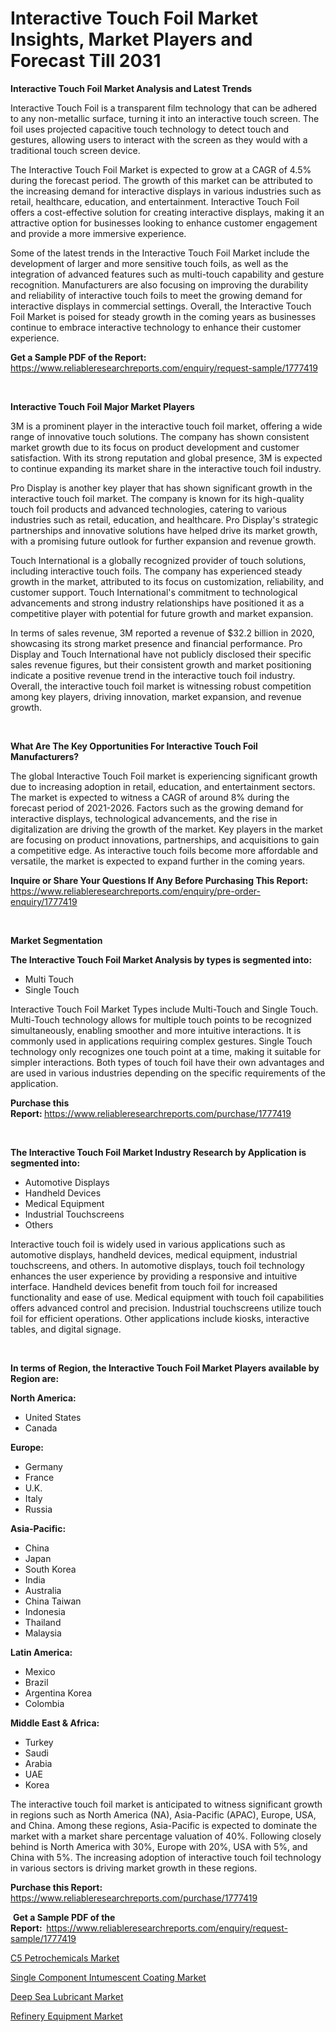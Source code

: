 <p><h1>Interactive Touch Foil Market Insights, Market Players and Forecast Till 2031</h1></p><p><strong>Interactive Touch Foil Market Analysis and Latest Trends</strong></p>
<p><p>Interactive Touch Foil is a transparent film technology that can be adhered to any non-metallic surface, turning it into an interactive touch screen. The foil uses projected capacitive touch technology to detect touch and gestures, allowing users to interact with the screen as they would with a traditional touch screen device.</p><p>The Interactive Touch Foil Market is expected to grow at a CAGR of 4.5% during the forecast period. The growth of this market can be attributed to the increasing demand for interactive displays in various industries such as retail, healthcare, education, and entertainment. Interactive Touch Foil offers a cost-effective solution for creating interactive displays, making it an attractive option for businesses looking to enhance customer engagement and provide a more immersive experience.</p><p>Some of the latest trends in the Interactive Touch Foil Market include the development of larger and more sensitive touch foils, as well as the integration of advanced features such as multi-touch capability and gesture recognition. Manufacturers are also focusing on improving the durability and reliability of interactive touch foils to meet the growing demand for interactive displays in commercial settings. Overall, the Interactive Touch Foil Market is poised for steady growth in the coming years as businesses continue to embrace interactive technology to enhance their customer experience.</p></p>
<p><strong>Get a Sample PDF of the Report:&nbsp;</strong> <a href="https://www.reliableresearchreports.com/enquiry/request-sample/1777419">https://www.reliableresearchreports.com/enquiry/request-sample/1777419</a></p>
<p>&nbsp;</p>
<p><strong>Interactive Touch Foil Major Market Players</strong></p>
<p><p>3M is a prominent player in the interactive touch foil market, offering a wide range of innovative touch solutions. The company has shown consistent market growth due to its focus on product development and customer satisfaction. With its strong reputation and global presence, 3M is expected to continue expanding its market share in the interactive touch foil industry.</p><p>Pro Display is another key player that has shown significant growth in the interactive touch foil market. The company is known for its high-quality touch foil products and advanced technologies, catering to various industries such as retail, education, and healthcare. Pro Display's strategic partnerships and innovative solutions have helped drive its market growth, with a promising future outlook for further expansion and revenue growth.</p><p>Touch International is a globally recognized provider of touch solutions, including interactive touch foils. The company has experienced steady growth in the market, attributed to its focus on customization, reliability, and customer support. Touch International's commitment to technological advancements and strong industry relationships have positioned it as a competitive player with potential for future growth and market expansion.</p><p>In terms of sales revenue, 3M reported a revenue of $32.2 billion in 2020, showcasing its strong market presence and financial performance. Pro Display and Touch International have not publicly disclosed their specific sales revenue figures, but their consistent growth and market positioning indicate a positive revenue trend in the interactive touch foil industry. Overall, the interactive touch foil market is witnessing robust competition among key players, driving innovation, market expansion, and revenue growth.</p></p>
<p>&nbsp;</p>
<p><strong>What Are The Key Opportunities For Interactive Touch Foil Manufacturers?</strong></p>
<p><p>The global Interactive Touch Foil market is experiencing significant growth due to increasing adoption in retail, education, and entertainment sectors. The market is expected to witness a CAGR of around 8% during the forecast period of 2021-2026. Factors such as the growing demand for interactive displays, technological advancements, and the rise in digitalization are driving the growth of the market. Key players in the market are focusing on product innovations, partnerships, and acquisitions to gain a competitive edge. As interactive touch foils become more affordable and versatile, the market is expected to expand further in the coming years.</p></p>
<p><strong>Inquire or Share Your Questions If Any Before Purchasing This Report:</strong> <a href="https://www.reliableresearchreports.com/enquiry/pre-order-enquiry/1777419">https://www.reliableresearchreports.com/enquiry/pre-order-enquiry/1777419</a></p>
<p>&nbsp;</p>
<p><strong>Market Segmentation</strong></p>
<p><strong>The Interactive Touch Foil Market Analysis by types is segmented into:</strong></p>
<p><ul><li>Multi Touch</li><li>Single Touch</li></ul></p>
<p><p>Interactive Touch Foil Market Types include Multi-Touch and Single Touch. Multi-Touch technology allows for multiple touch points to be recognized simultaneously, enabling smoother and more intuitive interactions. It is commonly used in applications requiring complex gestures. Single Touch technology only recognizes one touch point at a time, making it suitable for simpler interactions. Both types of touch foil have their own advantages and are used in various industries depending on the specific requirements of the application.</p></p>
<p><strong>Purchase this Report:&nbsp;</strong><a href="https://www.reliableresearchreports.com/purchase/1777419">https://www.reliableresearchreports.com/purchase/1777419</a></p>
<p>&nbsp;</p>
<p><strong>The Interactive Touch Foil Market Industry Research by Application is segmented into:</strong></p>
<p><ul><li>Automotive Displays</li><li>Handheld Devices</li><li>Medical Equipment</li><li>Industrial Touchscreens</li><li>Others</li></ul></p>
<p><p>Interactive touch foil is widely used in various applications such as automotive displays, handheld devices, medical equipment, industrial touchscreens, and others. In automotive displays, touch foil technology enhances the user experience by providing a responsive and intuitive interface. Handheld devices benefit from touch foil for increased functionality and ease of use. Medical equipment with touch foil capabilities offers advanced control and precision. Industrial touchscreens utilize touch foil for efficient operations. Other applications include kiosks, interactive tables, and digital signage.</p></p>
<p>&nbsp;</p>
<p><strong>In terms of Region, the Interactive Touch Foil Market Players available by Region are:</strong></p>
<p>
    <p> <strong> North America: </strong>
        <ul>
            <li>United States</li>
            <li>Canada</li>
        </ul>
        </p> 
    <p> <strong> Europe: </strong>
        <ul>
            <li>Germany</li>
            <li>France</li>
            <li>U.K.</li>
            <li>Italy</li>
            <li>Russia</li>
        </ul>
        </p> 
    <p> <strong> Asia-Pacific: </strong>
        <ul>
            <li>China</li>
            <li>Japan</li>
            <li>South Korea</li>
            <li>India</li>
            <li>Australia</li>
            <li>China Taiwan</li>
            <li>Indonesia</li>
            <li>Thailand</li>
            <li>Malaysia</li>
        </ul>
        </p> 
    <p> <strong> Latin America: </strong>
        <ul>
            <li>Mexico</li>
            <li>Brazil</li>
            <li>Argentina Korea</li>
            <li>Colombia</li>
        </ul>
        </p> 
    <p> <strong> Middle East & Africa: </strong>
        <ul>
            <li>Turkey</li>
            <li>Saudi</li>
            <li>Arabia</li>
            <li>UAE</li>
            <li>Korea</li>
        </ul>
    </p>
    </p>
<p><p>The interactive touch foil market is anticipated to witness significant growth in regions such as North America (NA), Asia-Pacific (APAC), Europe, USA, and China. Among these regions, Asia-Pacific is expected to dominate the market with a market share percentage valuation of 40%. Following closely behind is North America with 30%, Europe with 20%, USA with 5%, and China with 5%. The increasing adoption of interactive touch foil technology in various sectors is driving market growth in these regions.</p></p>
<p><strong>Purchase this Report: </strong><a href="https://www.reliableresearchreports.com/purchase/1777419">https://www.reliableresearchreports.com/purchase/1777419</a></p>
<p>&nbsp;<strong>Get a Sample PDF of the Report:&nbsp;&nbsp;</strong><a href="https://www.reliableresearchreports.com/enquiry/request-sample/1777419">https://www.reliableresearchreports.com/enquiry/request-sample/1777419</a></p>
<p><strong></strong></p>
<p><p><a href="https://view.publitas.com/reportprime-1/c5-petrochemicals-market-size-market-share-and-global-market-analysis-report-2023-2030/">C5 Petrochemicals Market</a></p><p><a href="https://metal-farmhouse-e95.notion.site/Single-Component-Intumescent-Coating-Market-Offer-Valuable-Insights-into-Market-Size-Market-Share--0174fc0190fc4a8dbea172fefb8bfaa7">Single Component Intumescent Coating Market</a></p><p><a href="https://view.publitas.com/reportprime-1/deep-sea-lubricant-market-size-share-trends-analysis-report-by-application-regional-outlook-competitive-strategies-and-segment-forecasts-2023-2030/">Deep Sea Lubricant Market</a></p><p><a href="https://view.publitas.com/reportprime-1/refinery-equipment-market-a-comprehensive-report-of-its-market-share-growth-trends-2023-2030/">Refinery Equipment Market</a></p></p>